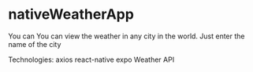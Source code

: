 # nativeWeatherApp

You can You can view the weather in any city in the world. Just enter the name of the city

Technologies:
axios
react-native
expo
Weather API
